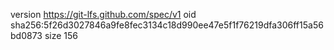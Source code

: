 version https://git-lfs.github.com/spec/v1
oid sha256:5f26d3027846a9fe8fec3134c18d990ee47e5f1f76219dfa306ff15a56bd0873
size 156

